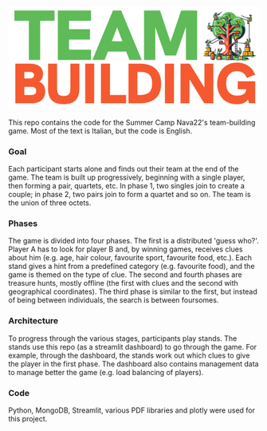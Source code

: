 ![Team building](media/logo.png)

This repo contains the code for the Summer Camp Nava22's team-building game. Most of the text is Italian, but the code is English.

### Goal
Each participant starts alone and finds out their team at the end of the game. The team is built up progressively, beginning with a single player, then forming a pair, quartets, etc. In phase 1, two singles join to create a couple; in phase 2, two pairs join to form a quartet and so on. The team is the union of three octets.

### Phases
The game is divided into four phases. The first is a distributed 'guess who?'. Player A has to look for player B and, by winning games, receives clues about him (e.g. age, hair colour, favourite sport, favourite food, etc.). Each stand gives a hint from a predefined category (e.g. favourite food), and the game is themed on the type of clue.
The second and fourth phases are treasure hunts, mostly offline (the first with clues and the second with geographical coordinates). The third phase is similar to the first, but instead of being between individuals, the search is between foursomes.

### Architecture
To progress through the various stages, participants play stands. The stands use this repo (as a streamlit dashboard) to go through the game. For example, through the dashboard, the stands work out which clues to give the player in the first phase. The dashboard also contains management data to manage better the game (e.g. load balancing of players).

### Code
Python, MongoDB, Streamlit, various PDF libraries and plotly were used for this project.